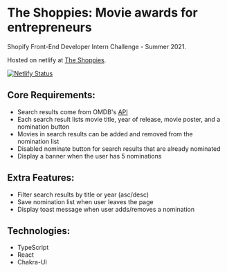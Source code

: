 # The Shoppies: Movie awards for entrepreneurs

Shopify Front-End Developer Intern Challenge - Summer 2021.

Hosted on netlify at [The Shoppies](https://shoppiez.netlify.app/).

[![Netlify Status](https://api.netlify.com/api/v1/badges/573224c5-5b97-4762-af91-eb127a4c0694/deploy-status)](https://shoppiez.netlify.app)

## Core Requirements:

* Search results come from OMDB's [API](https://www.omdbapi.com/)
* Each search result lists movie title, year of release, movie poster, and a nomination button
* Movies in search results can be added and removed from the nomination list
* Disabled nominate button for search results that are already nominated
* Display a banner when the user has 5 nominations

## Extra Features:

* Filter search results by title or year (asc/desc)
* Save nomination list when user leaves the page
* Display toast message when user adds/removes a nomination

## Technologies:

* TypeScript
* React
* Chakra-UI
